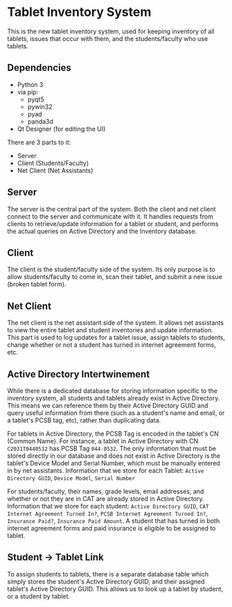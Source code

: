 # Tablet Inventory System

This is the new tablet inventory system, used for keeping inventory of all tablets, issues that occur with them, and the students/faculty who use tablets.

## Dependencies
* Python 3
* via pip:
  * pyqt5
  * pywin32
  * pyad
  * panda3d
* Qt Designer (for editing the UI)


There are 3 parts to it:
* Server
* Client (Students/Faculty)
* Net Client (Net Assistants)

## Server
The server is the central part of the system. Both the client and net client connect to the server and communicate with it. It handles requests from clients to retrieve/update information for a tablet or student, and performs the actual queries on Active Directory and the Inventory database.

## Client
The client is the student/faculty side of the system. Its only purpose is to allow students/faculty to come in, scan their tablet, and submit a new issue (broken tablet form).

## Net Client
The net client is the net assistant side of the system. It allows net assistants to view the entire tablet and student inventories and update information. This part is used to log updates for a tablet issue, assign tablets to students, change whether or not a student has turned in internet agreement forms, etc.

## Active Directory Intertwinement
While there is a dedicated database for storing information specific to the inventory system, all students and tablets already exist in Active Directory. This means we can reference them by their Active Directory GUID and query useful information from there (such as a student's name and email, or a tablet's PCSB tag, etc), rather than duplicating data.

For tablets in Active Directory, the PCSB Tag is encoded in the tablet's CN (Common Name). For instance, a tablet in Active Directory with CN `C2031T0440532` has PCSB Tag `044-0532`. The only information that must be stored directly in our database and does not exist in Active Directory is the tablet's Device Model and Serial Number, which must be manually entered in by net assistants. Information that we store for each Tablet: `Active Directory GUID`, `Device Model`, `Serial Number`

For students/faculty, their names, grade levels, email addresses, and whether or not they are in CAT are already stored in Active Directory. Information that we store for each student: `Active Directory GUID`, `CAT Internet Agreement Turned In?`, `PCSB Internet Agreement Turned In?`, `Insurance Paid?`, `Insurance Paid Amount`. A student that has turned in both internet agreement forms and paid insurance is eligible to be assigned to tablet.

## Student -> Tablet Link
To assign students to tablets, there is a separate database table which simply stores the student's Active Directory GUID, and their assigned tablet's Active Directory GUID. This allows us to look up a tablet by student, or a student by tablet.
